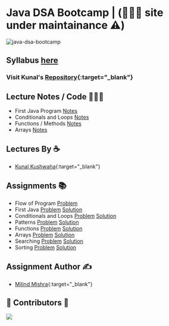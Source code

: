 # Java DSA Bootcamp | (👷🏻‍♂️ site under maintainance ⚠️)

![java-dsa-bootcamp](https://socialify.git.ci/thatbeautifuldream/java-dsa-bootcamp/image?description=1&language=1&owner=1&pattern=Floating%20Cogs&theme=Dark)

## Syllabus [here](SYLLABUS.md)

### Visit Kunal's [Repository](https://github.com/kunal-kushwaha/DSA-Bootcamp-Java){:target="_blank"}

## Lecture Notes / Code 👨🏻‍💻

- First Java Program [Notes](lectures/first-java-program.md)
- Conditionals and Loops [Notes](lectures/conditionals-loops.md)
- Functions / Methods [Notes](lectures/methods.md)
- Arrays [Notes](lectures/arrays.md)

## Lectures By ☕️

- [Kunal Kushwaha](https://github.com/kunal-kushwaha){:target="_blank"}

## Assignments 📚

- Flow of Program [Problem](assignments/1-flow-of-program.md) 
- First Java [Problem](assignments/2-first-java.md) [Solution](solutions/2-first-java.md)
- Conditionals and Loops [Problem](assignments/3-conditionals-loops.md) [Solution](solutions/3-conditionals-loops.md)
- Patterns [Problem](assignments/patterns.md) [Solution](solutions/patterns.md)
- Functions [Problem](assignments/4-functions.md) [Solution](solutions/4-functions.md)
- Arrays [Problem](assignments/5-arrays.md) [Solution](solutions/5-arrays.md)
- Searching [Problem](assignments/6-searching.md) [Solution](solutions/6-searching.md)
- Sorting [Problem](assignments/7-sorting.md) [Solution](solutions/7-sorting.md)


## Assignment Author  ✍️

- [Milind Mishra](https://milind.bio.link){:target="_blank"}

## 🚨 Contributors 🚨

<a href="https://github.com/thatbeautifuldream/java-dsa-bootcamp/graphs/contributors">
  <img src="https://contrib.rocks/image?repo=thatbeautifuldream/java-dsa-bootcamp" />
</a>
